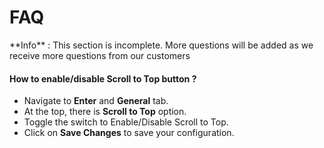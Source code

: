 # FAQ

<div class="alert alert-info">**Info** : This section is incomplete. More questions will be added as we receive more questions from our customers</div>

#### How to enable/disable Scroll to Top button ?

* Navigate to **Enter** and **General** tab.
* At the top, there is **Scroll to Top** option.
* Toggle the switch to Enable/Disable Scroll to Top.
* Click on **Save Changes** to save your configuration.
